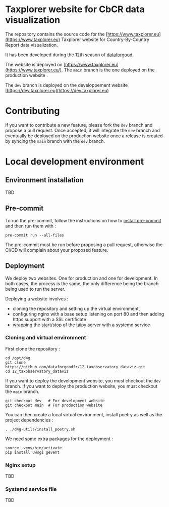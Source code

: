 # Taxplorer website for CbCR data visualization

The repository contains the source code for the
[https://www.taxplorer.eu](https://www.taxplorer.eu) Taxplorer website for
Country-By-Country Report data visualization. 

It has been developed during the 12th season of [dataforgood](https://dataforgood.fr/).

The website is deployed on
[https://www.taxplorer.eu](https://www.taxplorer.eu/). The `main` branch is the
one deployed on the production website .

The `dev` branch is deployed on the developpement website [https://dev.taxplorer.eu](https://dev.taxplorer.eu)

# Contributing

If you want to contribute a new feature, please fork the `ðev` branch and
propose a pull request. Once accepted, it will integrate the `dev` branch and
eventually be deployed on the production website once a release is created by
syncing the `main` branch with the `dev` branch.

# Local development environment

## Environment installation

TBD

## Pre-commit

To run the pre-commit, follow the instructions on how to [install pre-commit](https://pre-commit.com/) and then run them with :

    pre-commit run --all-files

The pre-commit must be run before proposing a pull request, otherwise the CI/CD
will complain about your proposed feature.

## Deployment

We deploy two websites. One for production and one for development. In both
cases, the process is the same, the only difference being the branch being used
to run the server.

Deploying a website involves : 

- cloning the repository and setting up the virtual environment,
- configuring nginx with a base setup listening on port 80 and then adding https
  support with a SSL certificate
- wrapping the start/stop of the taipy server with a systemd service

### Cloning and virtual environment

First clone the repository :

```
cd /opt/d4g
git clone https://github.com/dataforgoodfr/12_taxobservatory_dataviz.git
cd 12_taxobservatory_dataviz
```

If you want to deploy the development website, you must checkout the `dev`
branch. If you want to deploy the production website, you must checkout the
`main` branch. 

```
git checkout dev   # For development website
git checkout main  # For production website
```

You can then create a local virtual environment, install poetry as well as the
project dependencies :
```
. ./d4g-utils/install_poetry.sh
```

We need some extra packages for the deployment :

```
source .venv/bin/activate
pip install uwsgi gevent
```

### Nginx setup

TBD

### Systemd service file

TBD

